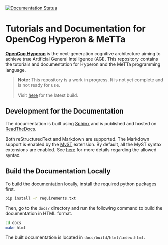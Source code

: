 [![Documentation Status](https://readthedocs.org/projects/hyperon-tutorials/badge/?version=latest)](https://hyperon-tutorials.readthedocs.io/en/latest/?badge=latest)


# Tutorials and Documentation for OpenCog Hyperon & MeTTa 

[**OpenCog Hyperon**](https://github.com/trueagi-io/hyperon-experimental) is the next-generation cognitive architecture aiming to achieve true Artificial General Intelligence (AGI). This repository contains the tutorials and documentation for Hyperon and the MeTTa programming language.

> **Note:** This repository is a work in progress. It is not yet complete and is not ready for use.
> 
> Visit [here](https://hyperon-tutorials.readthedocs.io/en/latest/) for the latest build.


## Development for the Documentation

The documentation is built using [Sphinx](https://www.sphinx-doc.org/en/master/) and is published and hosted on [ReadTheDocs](https://readthedocs.org/).

Both reStructuredText and Markdown are supported. The Markdown support is enabled by the [MyST](https://myst-parser.readthedocs.io/en/latest/index.html) extension. By default, all the MyST syntax extensions are enabled. See [here](https://myst-parser.readthedocs.io/en/latest/syntax/optional.html) for more details regarding the allowed syntax. 

## Build the Documentation Locally

To build the documentation locally, install the required python packages first.

```bash
pip install -r requirements.txt
```

Then, go to the `docs/` directory and run the following command to build the documentation in HTML format.

```bash
cd docs
make html
```

The built documentation is located in `docs/build/html/index.html`. 
